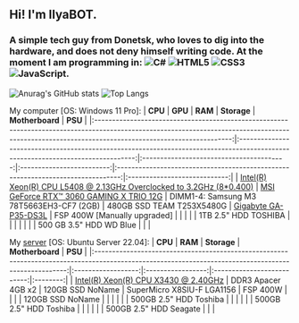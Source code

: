 ## Hi! I'm IlyaBOT.
### A simple tech guy from Donetsk, who loves to dig into the hardware, and does not deny himself writing code. At the moment I am programming in: ![C#](https://img.shields.io/badge/c%23-%23239120.svg?style=for-the-badge&logo=c-sharp&logoColor=white) ![HTML5](https://img.shields.io/badge/html5-%23E34F26.svg?style=for-the-badge&logo=html5&logoColor=white) ![CSS3](https://img.shields.io/badge/css3-%231572B6.svg?style=for-the-badge&logo=css3&logoColor=white) ![JavaScript](https://img.shields.io/badge/javascript-%23323330.svg?style=for-the-badge&logo=javascript&logoColor=%23F7DF1E).

![Anurag's GitHub stats](https://github-readme-stats.vercel.app/api?username=ilyabot&show_icons=true&theme=radical)
![Top Langs](https://github-readme-stats.vercel.app/api/top-langs/?username=ilyabot&langs_count=6&layout=compact&theme=radical)

My computer [OS: Windows 11 Pro]:
|                                                                                               **CPU**                                                                                              |                                                             **GPU**                                                             |                  **RAM**                 |        **Storage**        |                                 **Motherboard**                                 |            **PSU**           |
|:--------------------------------------------------------------------------------------------------------------------------------------------------------------------------------------------------:|:-------------------------------------------------------------------------------------------------------------------------------:|:----------------------------------------:|:-------------------------:|:-------------------------------------------------------------------------------:|:----------------------------:|
| [Intel(R) Xeon(R) CPU L5408 @ 2.13GHz Overclocked to 3.2GHz (8*0.400)](https://ark.intel.com/content/www/us/en/ark/products/34695/intel-xeon-processor-l5408-12m-cache-2-13-ghz-1066-mhz-fsb.html) | [MSI GeForce RTX™ 3060 GAMING X TRIO 12G](https://www.msi.com/Graphics-Card/GeForce-RTX-3060-GAMING-X-TRIO-12G#FinAirflow-href) | DIMM1-4: Samsung M3 78T5663EH3-CF7 (2GB) | 480GB SSD TEAM T253X5480G | [Gigabyte GA-P35-DS3L](https://www.gigabyte.com/Motherboard/GA-P35-DS3L-rev-20) | FSP 400W [Manually upgraded] |
|                                                                                                                                                                                                    |                                                                                                                                 |                                          |    1TB 2.5" HDD TOSHIBA   |                                                                                 |                              |
|                                                                                                                                                                                                    |                                                                                                                                 |                                          |  500 GB 3.5" HDD WD Blue  |                                                                                 |                              |

My [server](https://ibifs.ddns.net/) [OS: Ubuntu Server 22.04]:
|                                                                        **CPU**                                                                       |       **RAM**      |    **Storage**    |       **Motherboard**      |  **PSU** |
|:----------------------------------------------------------------------------------------------------------------------------------------------------:|:------------------:|:-----------------:|:--------------------------:|:--------:|
| [Intel(R) Xeon(R) CPU X3430 @ 2.40GHz](https://ark.intel.com/content/www/ru/ru/ark/products/42927/intel-xeon-processor-x3430-8m-cache-2-40-ghz.html) | DDR3 Apacer 4GB x2 |  120GB SSD NoName | SuperMicro X8SIU-F LGA1156 | FSP 400W |
|                                                                                                                                                      |                    |  120GB SSD NoName |                            |          |
|                                                                                                                                                      |                    | 500GB 2.5" HDD Toshiba |                            |          |
|                                                                                                                                                      |                    | 500GB 2.5" HDD Toshiba |                            |          |
|                                                                                                                                                      |                    | 500GB 2.5" HDD Seagate |                            |          |
